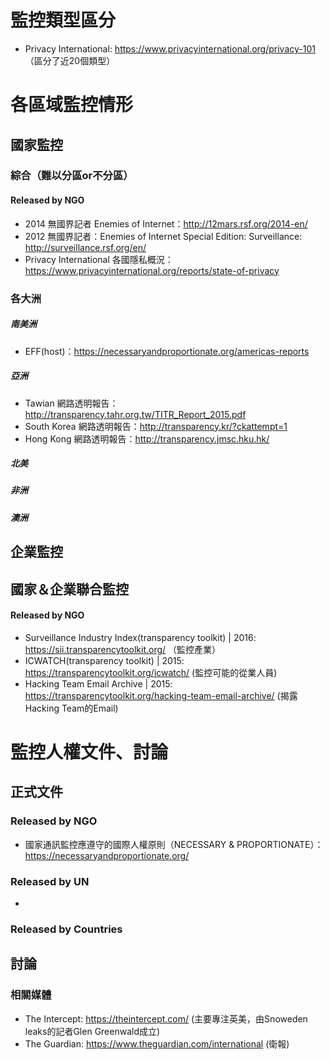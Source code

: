 # 監控類型區分
- Privacy International: https://www.privacyinternational.org/privacy-101 （區分了近20個類型）
# 各區域監控情形

## 國家監控
### 綜合（難以分區or不分區）
#### Released by NGO
- 2014 無國界記者 Enemies of Internet：http://12mars.rsf.org/2014-en/
- 2012 無國界記者：Enemies of Internet Special Edition: Surveillance: http://surveillance.rsf.org/en/
- Privacy International 各國隱私概況：https://www.privacyinternational.org/reports/state-of-privacy


### 各大洲

##### 南美洲
- EFF(host)：https://necessaryandproportionate.org/americas-reports

##### 亞洲
- Tawian 網路透明報告：http://transparency.tahr.org.tw/TITR_Report_2015.pdf
- South Korea 網路透明報告：http://transparency.kr/?ckattempt=1
- Hong Kong 網路透明報告：http://transparency.jmsc.hku.hk/

##### 北美

##### 非洲

##### 澳洲


## 企業監控

## 國家＆企業聯合監控
#### Released by NGO
- Surveillance Industry Index(transparency toolkit) | 2016: https://sii.transparencytoolkit.org/ （監控產業）
- ICWATCH(transparency toolkit) | 2015: https://transparencytoolkit.org/icwatch/ (監控可能的從業人員)
- Hacking Team Email Archive | 2015: https://transparencytoolkit.org/hacking-team-email-archive/ (揭露Hacking Team的Email)

# 監控人權文件、討論

## 正式文件
### Released by NGO
- 國家通訊監控應遵守的國際人權原則（NECESSARY & PROPORTIONATE）：https://necessaryandproportionate.org/
### Released by UN
- 
### Released by Countries

## 討論
### 相關媒體
- The Intercept: https://theintercept.com/ (主要專注英美，由Snoweden leaks的記者Glen Greenwald成立)
- The Guardian: https://www.theguardian.com/international (衛報)

